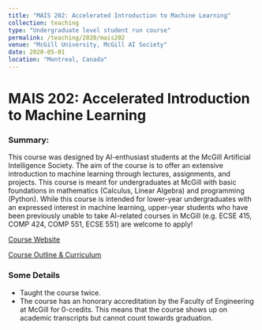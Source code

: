 ```yaml
---
title: "MAIS 202: Accelerated Introduction to Machine Learning"
collection: teaching
type: "Undergraduate level student run course"
permalink: /teaching/2020/mais202
venue: "McGill University, McGill AI Society"
date: 2020-05-01
location: "Montreal, Canada"
---
```


# MAIS 202: Accelerated Introduction to Machine Learning

### Summary: 
This course was designed by AI-enthusiast students at the McGill Artificial Intelligence Society.
The aim of the course is to offer an extensive introduction to machine learning through lectures, assignments, and
projects. 
This course is meant for undergraduates at McGill with basic foundations in mathematics (Calculus, Linear Algebra) and programming (Python). While this course is
intended for lower-year undergraduates with an expressed interest in machine learning,
upper-year students who have been previously unable to take AI-related courses in McGill (e.g.
ECSE 415, COMP 424, COMP 551, ECSE 551) are welcome to apply!

[Course Website](https://www.mcgillai.com/mais202)

[Course Outline & Curriculum](https://drive.google.com/file/d/1F7M4OQZAmtQozatOksX1AHabd-ZGSMu9/view)

### Some Details

 * Taught the course twice.
 * The course has an honorary accreditation by the Faculty of Engineering at McGill for 0-credits. 
This means that the course shows up on academic transcripts but cannot count towards graduation.
